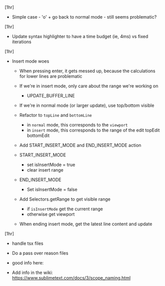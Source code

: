 [1hr]
- Simple case - 'o' + go back to normal mode - still seems problematic?

[1hr]
- Update syntax highlighter to have a time budget (ie, 4ms) vs fixed iterations

[1hr]
- Insert mode woes
    - When pressing enter, it gets messed up, because the calculations for lower lines are problematic
    - If we're in insert mode, only care about the range we're working on
        - UPDATE_BUFFER_LINE
    - If we're in normal mode (or larger update), use top/bottom visible

    - Refactor to `topLine` and `bottomLine`
        - in `normal` mode, this corresponds to the `viewport`
        - in `insert` mode, this corresponds to the range of the edit
            topEdit
            bottomEdit

    - Add START_INSERT_MODE and END_INSERT_MODE action
    - START_INSERT_MODE
        - set isInsertMode = true
        - clear insert range
    - END_INSERT_MODE
        - Set isInsertMode = false

    - Add Selectors.getRange to get visible range
        - if `isInsertMode` get the current range
        - otherwise get viewport

    - When ending insert mode, get the latest line content and update

[1hr]
- handle tsx files

- Do a pass over reason files

- good info here:

- Add info in the wiki:
    https://www.sublimetext.com/docs/3/scope_naming.html
